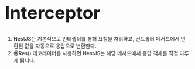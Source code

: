 <h1 style="font-size: 48px;">Interceptor</h1>

1. NestJS는 기본적으로 인터셉터를 통해 요청을 처리하고, 컨트롤러 메서드에서 반환된 값을 자동으로 응답으로 변환한다.
2. @Res() 데코레이터를 사용하면 NestJS는 해당 메서드에서 응답 객체를 직접 다루게 됩니다.
